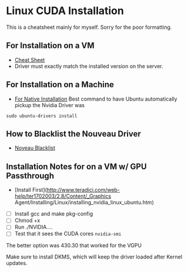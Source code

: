 # Linux CUDA Installation 

This is a cheatsheet mainly for myself. Sorry for the poor formatting. 

## For Installation on a VM
- [Cheat Sheet](https://gist.github.com/wangruohui/df039f0dc434d6486f5d4d098aa52d07)
- Driver must exactly match the installed version on the server. 

## For Installation on a Machine
- [For Native Installation](https://www.cyberciti.biz/faq/ubuntu-linux-install-nvidia-driver-latest-proprietary-driver/)
Best command to have Ubuntu automatically pickup the Nvidia Driver was 
```
sudo ubuntu-drivers install
```
## How to Blacklist the Nouveau Driver 
- [Noveau Blacklist](https://linuxconfig.org/how-to-disable-blacklist-nouveau-nvidia-driver-on-ubuntu-20-04-focal-fossa-linux/)

## Installation Notes for on a VM w/ GPU Passthrough 
- [Install First](http://www.teradici.com/web-help/ter1702003/2.8/Content/_Graphics Agent/Installing/Linux/installing_nvidia_linux_ubuntu.htm) 

- [ ] Install gcc and make pkg-config 
- [ ] Chmod +x 
- [ ] Run ./NVIDIA.... 
- [ ] Test that it sees the CUDA cores `nvidia-smi`

The better option was 430.30 that worked for the VGPU 

Make sure to install DKMS, which will keep the driver loaded after Kernel updates. 




